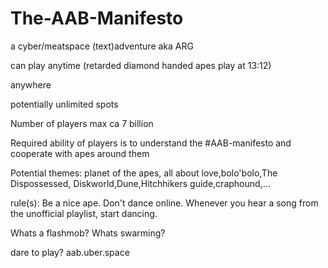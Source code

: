 # The-AAB-Manifesto
a cyber/meatspace (text)adventure aka ARG

can play anytime (retarded diamond handed apes play at 13:12)

anywhere

potentially unlimited spots

Number of players max ca 7 billion

Required ability of players is to understand the #AAB-manifesto and cooperate with apes around them

Potential themes: 
planet of the apes, all about love,bolo'bolo,The Dispossessed, Diskworld,Dune,Hitchhikers guide,craphound,...

rule(s):
Be a nice ape.
Don't dance online.
Whenever you hear a song from the unofficial playlist, start dancing.

Whats a flashmob?
Whats swarming?

dare to play? 
aab.uber.space
